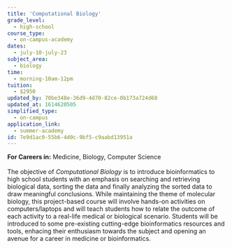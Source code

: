 ```yaml
---
title: 'Computational Biology'
grade_level:
  - high-school
course_type:
  - on-campus-academy
dates:
  - july-10-july-23
subject_area:
  - biology
time:
  - morning-10am-12pm
tuition:
  - $2950
updated_by: 70be348e-36d9-4d70-82ce-0b173a724d68
updated_at: 1614620505
simplified_type:
  - on-campus
application_link:
  - summer-academy
id: 7e9d1ac0-55b6-4d0c-9bf5-c9aabd13951a
---
```

<b>For Careers in:</b> Medicine, Biology, Computer Science<br><br>
The objective of <i>Computational Biology</i> is to introduce bioinformatics to high school students with an emphasis on searching and retrieving biological data, sorting the data and finally analyzing the sorted data to draw meaningful conclusions. While maintaining the theme of molecular biology, this project-based course will involve hands-on activities on computers/laptops and will teach students how to relate the outcome of each activity to a real-life medical or biological scenario. Students will be introduced to some pre-existing cutting-edge bioinformatics resources and tools, enhacing their enthusiasm towards the subject and opening an avenue for a career in medicine or bioinformatics.